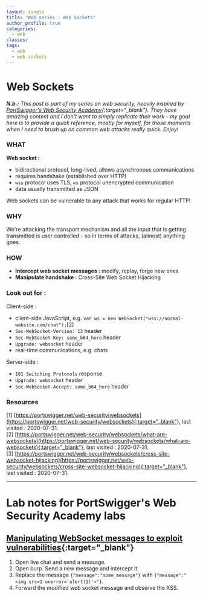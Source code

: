 ```yaml
---
layout: single
title: "Web series : Web Sockets"
author_profile: true
categories:
  - web
classes:
tags:
  - web
  - web sockets
---
```



# Web Sockets

***N.b.:*** *This post is part of my series on web security, heavily inspired by [PortSwigger's Web Security Academy](https://portswigger.net/web-security){:target="_blank"}. They have amazing content and I don't want to simply replicate their work - my goal here is to provide a quick reference, mostly for myself, for those moments when I need to brush up on common web attacks really quick. Enjoy!*

### WHAT
__Web socket :__
* bidirectional protocol, long-lived, allows asynchronous communications
* requires handshake (established over HTTP)
* `wss` protocol uses TLS, `ws` protocol unencrypted communication
* data usually transmitted as JSON

Web sockets can be vulnerable to any attack that works for regular HTTP!

### WHY
We're attacking the transport mechanism and all the input that is getting transmitted is user controlled - so in terms of attacks, (almost) anything goes.


### HOW
* __Intercept web socket messages :__ modify, replay, forge new ones
* __Manipulate handshake :__ Cross-Site Web Socket Hijacking


### Look out for :
Client-side :
* client-side JavaScript, e.g. `var ws = new WebSocket("wss://normal-website.com/chat");`[2]
* `Sec-WebSocket-Version: 13` header
* `Sec-WebSocket-Key: some_b64_here` header
* `Upgrade: websocket` header
* real-time communications, e.g. chats

Server-side :
* `101 Switching Protocols` response
* `Upgrade: websocket` header
* `Sec-WebSocket-Accept: some_b64_here` header


### Resources
[1] [https://portswigger.net/web-security/websockets](https://portswigger.net/web-security/websockets){:target="_blank"}, last visited : 2020-07-31.  
[2] [https://portswigger.net/web-security/websockets/what-are-websockets](https://portswigger.net/web-security/websockets/what-are-websockets){:target="_blank"}, last visited : 2020-07-31.  
[3] [https://portswigger.net/web-security/websockets/cross-site-websocket-hijacking](https://portswigger.net/web-security/websockets/cross-site-websocket-hijacking){:target="_blank"}, last visited : 2020-07-31.

-------

# Lab notes for PortSwigger's Web Security Academy labs
## [Manipulating WebSocket messages to exploit vulnerabilities](https://portswigger.net/web-security/websockets/lab-manipulating-messages-to-exploit-vulnerabilities){:target="_blank"}
1. Open live chat and send a message.
2. Open burp. Send a new message and intercept it.
3. Replace the message `{"message":"some_message"}` with `{"message":"<img src=1 onerror='alert(1)'>"}`.
4. Forward the modified web socket message and observe the XSS.
